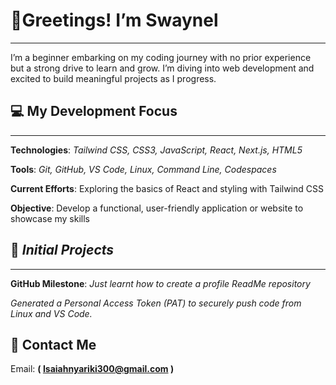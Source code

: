 # 👋Greetings! I’m Swaynel
___
I’m a beginner embarking on my coding journey with no prior experience but a strong drive to learn and grow. I’m diving into web development and excited to build meaningful projects as I progress.

## 💻 My Development Focus
___
**Technologies**: *Tailwind CSS, CSS3, JavaScript, React, Next.js, HTML5*

**Tools**: *Git, GitHub, VS Code, Linux, Command Line, Codespaces*

**Current Efforts**: Exploring the basics of React and styling with Tailwind CSS

**Objective**: Develop a functional, user-friendly application or website to showcase my skills

## 🌱 *Initial Projects*
___
**GitHub Milestone**: *Just learnt how to create a profile ReadMe repository*

*Generated a Personal Access Token (PAT) to securely push code from Linux and VS Code.*


## **📧 Contact Me**

Email: **( Isaiahnyariki300@gmail.com )**
